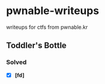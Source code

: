 # pwnable-writeups

writeups for ctfs from pwnable.kr

## Toddler's Bottle

### Solved
- [x] **[fd]**

